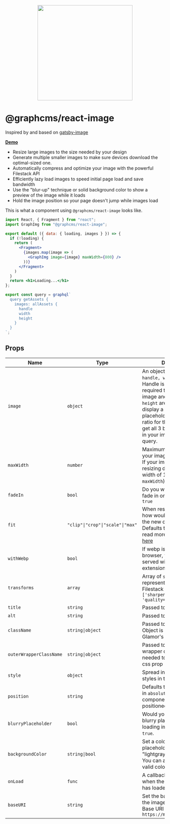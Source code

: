 <p align="center">
  <img width="300" src="https://storage.googleapis.com/graphcms-public/GraphCMS%20Image.svg?sanitize=true">
</p>

# @graphcms/react-image

Inspired by and based on [gatsby-image](https://github.com/gatsbyjs/gatsby/tree/master/packages/gatsby-image)

**[Demo](https://graphcms-image.netlify.com/?down=0)**

* Resize large images to the size needed by your design
* Generate multiple smaller images to make sure devices download the optimal-sized one.
* Automatically compress and optimize your image with the powerful Filestack API
* Efficiently lazy load images to speed initial page load and save bandwidth
* Use the "blur-up" technique or solid background color to show a preview of the image while it loads
* Hold the image position so your page doesn't jump while images load



This is what a component using `@graphcms/react-image` looks like.

```jsx
import React, { Fragment } from "react";
import GraphImg from "@graphcms/react-image";

export default ({ data: { loading, images } }) => {
  if (!loading) {
    return (
      <Fragment>
        {images.map(image => (
          <GraphImg image={image} maxWidth={800} />
        ))}
      </Fragment>
    )
  }
  return <h1>Loading...</h1>
};

export const query = graphql`
  query getAssets {
    images: allAssets {
      handle
      width
      height
    }
  }
`;
```

## Props

| Name                    | Type                             | Description                                                                                                                                                                                                                                                                                                                                 |
| ----------------------- | -------------------------------- | ------------------------------------------------------------------------------------------------------------------------------------------------------------------------------------------------------------------------------------------------------------------------------------------------------------------------------------------- |
| `image`                 | `object`                         | An object of shape `{ handle, width, height }`. Handle is an identifier required to display the image and both `width` and                                                      `height` are required to display a correct placeholder and aspect ratio for the image. You can get all 3 by just putting all 3 in your image-getting query. |
| `maxWidth`              | `number`                         | Maximum width you'd like your image to take up. (ex. If your image container is resizing dynamically up to a width of 1200, put it as a `maxWidth`)                                                                                                                                                                                         |
| `fadeIn`                | `bool`                           | Do you want your image to fade in on load? Defaults to `true`                                                                                                                                                                                                                                                                               |
| `fit`                   | `"clip"\|"crop"\|"scale"\|"max"` | When resizing the image, how would you like it to fit the new dimensions? Defaults to `crop`. You can read more about resizing [here](https://www.filestack.com/docs/image-transformations/resize)                                                                                                                                          |
| `withWebp`              | `bool`                           | If webp is supported by the browser, the images will be served with `.webp` extension. (Recommended)                                                                                                                                                                                                                                        |
| `transforms`            | `array`                          | Array of `string`s, each representing a separate Filestack transform, eg. `['sharpen=amount:5', 'quality=value:75']`                                                                                                                                                                                                                        |
| `title`                 | `string`                         | Passed to the `img` element                                                                                                                                                                                                                                                                                                                 |
| `alt`                   | `string`                         | Passed to the `img` element                                                                                                                                                                                                                                                                                                                 |
| `className`             | `string\|object`                 | Passed to the wrapper div. Object is needed to support Glamor's css prop                                                                                                                                                                                                                                                                    |
| `outerWrapperClassName` | `string\|object`                 | Passed to the outer wrapper div. Object is needed to support Glamor's css prop                                                                                                                                                                                                                                                              |
| `style`                 | `object`                         | Spread into the default styles in the wrapper div                                                                                                                                                                                                                                                                                           |
| `position`              | `string`                         | Defaults to `relative`. Pass in `absolute` to make the component `absolute` positioned                                                                                                                                                                                                                                                      |
| `blurryPlaceholder`     | `bool`                           | Would you like to display a blurry placeholder for your loading image? Defaults to `true`.                                                                                                                                                                                                                                                  |
| `backgroundColor`       | `string\|bool`                   | Set a colored background placeholder. If true, uses "lightgray" for the color. You can also pass in any valid color string.                                                                                                                                                                                                                 |
| `onLoad`                | `func`                           | A callback that is called when the full-size image has loaded.                                                                                                                                                                                                                                                                              |
| `baseURI`               | `string`                         | Set the base src from where the images are requested. Base URI Defaults to `https://media.graphcms.com`                                                                                                                                                                                                                                     |
